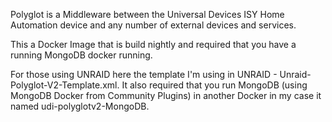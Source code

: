 Polyglot is a Middleware between the Universal Devices ISY Home Automation device and any number of external devices and services.

This a Docker Image that is build nightly and required that you have a running MongoDB docker running.

For those using UNRAID here the template I'm using in UNRAID - Unraid-Polyglot-V2-Template.xml. It also required that you run MongoDB (using MongoDB Docker from Community Plugins) in another Docker in my case it named udi-polyglotv2-MongoDB. 

